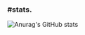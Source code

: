 

### #stats.
![Anurag's GitHub stats](https://github-readme-stats.vercel.app/api?username=mechanical-echo&show_icons=true&theme=midnight-purple)
